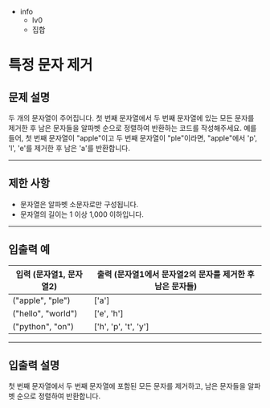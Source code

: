 - info
    - lv0
    - 집합

# 특정 문자 제거
## 문제 설명
두 개의 문자열이 주어집니다. 첫 번째 문자열에서 두 번째 문자열에 있는 모든 문자를 제거한 후 남은 문자들을 알파벳 순으로 정렬하여 반환하는 코드를 작성해주세요. 예를 들어, 첫 번째 문자열이 "apple"이고 두 번째 문자열이 "ple"이라면, "apple"에서 'p', 'l', 'e'를 제거한 후 남은 'a'를 반환합니다.

---

## 제한 사항

- 문자열은 알파벳 소문자로만 구성됩니다.
- 문자열의 길이는 1 이상 1,000 이하입니다.

---

## 입출력 예

| 입력 (문자열1, 문자열2) | 출력 (문자열1에서 문자열2의 문자를 제거한 후 남은 문자들) |
| ---------------------- | ----------------------------------------------------- |
| ("apple", "ple") | ['a'] |
| ("hello", "world") | ['e', 'h'] |
| ("python", "on") | ['h', 'p', 't', 'y']  |

---

## 입출력 설명
첫 번째 문자열에서 두 번째 문자열에 포함된 모든 문자를 제거하고, 남은 문자들을 알파벳 순으로 정렬하여 반환합니다.
